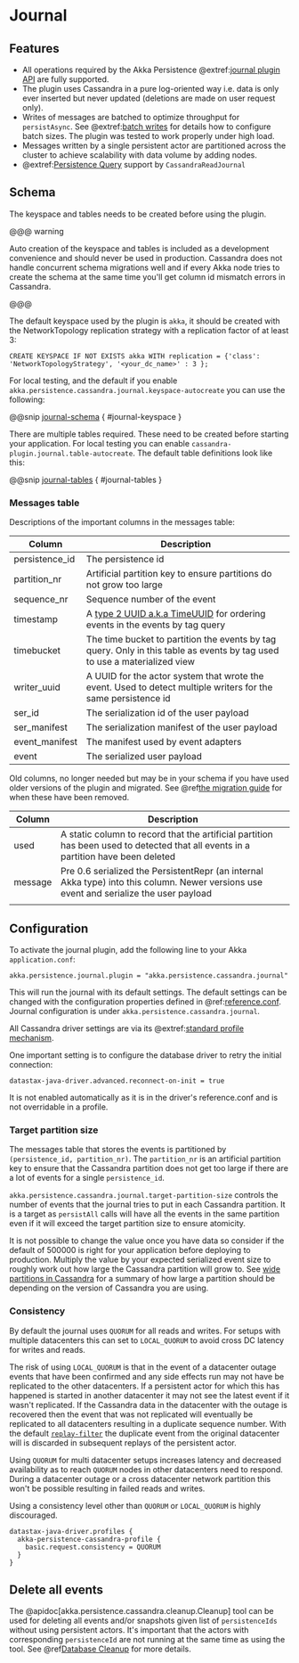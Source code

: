 # Journal

## Features

- All operations required by the Akka Persistence @extref:[journal plugin API](akka:persistence-journals.html#journal-plugin-api) are fully supported.
- The plugin uses Cassandra in a pure log-oriented way i.e. data is only ever inserted but never updated (deletions are made on user request only).
- Writes of messages are batched to optimize throughput for `persistAsync`. See @extref:[batch writes](akka:persistence.html#batch-writes) for details how to configure batch sizes. The plugin was tested to work properly under high load.
- Messages written by a single persistent actor are partitioned across the cluster to achieve scalability with data volume by adding nodes.
- @extref:[Persistence Query](akka:persistence-query.html) support by `CassandraReadJournal`

## Schema 

The keyspace and tables needs to be created before using the plugin. 
  
@@@ warning

Auto creation of the keyspace and tables
is included as a development convenience and should never be used in production. Cassandra does not handle
concurrent schema migrations well and if every Akka node tries to create the schema at the same time you'll
get column id mismatch errors in Cassandra.

@@@

The default keyspace used by the plugin is `akka`, it should be created with the
NetworkTopology replication strategy with a replication factor of at least 3:

```
CREATE KEYSPACE IF NOT EXISTS akka WITH replication = {'class': 'NetworkTopologyStrategy', '<your_dc_name>' : 3 }; 
```

For local testing, and the default if you enable `akka.persistence.cassandra.journal.keyspace-autocreate` you can use the following:

@@snip [journal-schema](/target/journal-keyspace.txt) { #journal-keyspace } 

There are multiple tables required. These need to be created before starting your application.
For local testing you can enable `cassandra-plugin.journal.table-autocreate`. The default table definitions look like this:

@@snip [journal-tables](/target/journal-tables.txt) { #journal-tables } 

### Messages table

Descriptions of the important columns in the messages table:

| Column            | Description                                                                                                                                |
|-------------------|--------------------------------------------------------------------------------------------------------------------------------------------|
| persistence_id    | The persistence id                                                                                                                         |
| partition_nr      | Artificial partition key to ensure partitions do not grow too large                                                                        |
| sequence_nr       | Sequence number of the event                                                                                                               |
| timestamp         | A [type 2 UUID a.k.a TimeUUID](https://en.wikipedia.org/wiki/Universally_unique_identifier) for ordering events in the events by tag query |
| timebucket        | The time bucket to partition the events by tag query. Only in this table as events by tag used to use a materialized view                  |
| writer_uuid       | A UUID for the actor system that wrote the event. Used to detect multiple writers for the same persistence id                              |
| ser_id            | The serialization id of the user payload                                                                                                   |
| ser_manifest      | The serialization manifest of the user payload                                                                                             |
| event_manifest    | The manifest used by event adapters                                                                                                        |
| event             | The serialized user payload                                                                                                                |

Old columns, no longer needed but may be in your schema if you have used older versions of the plugin and migrated. See
@ref[the  migration guide](./migrations.md) for when these have been removed.

| Column  | Description                                                                                                                             |
|---------|-----------------------------------------------------------------------------------------------------------------------------------------|
| used    | A static column to record that the artificial partition has been used to detected that all events in a partition have been deleted      |
| message | Pre 0.6 serialized the PersistentRepr (an internal Akka type) into this column. Newer versions use event and serialize the user payload |
|         |                                                                                                                                         |

## Configuration

To activate the journal plugin, add the following line to your Akka `application.conf`:

    akka.persistence.journal.plugin = "akka.persistence.cassandra.journal"

This will run the journal with its default settings. The default settings can be changed with the configuration properties defined in
@ref:[reference.conf](configuration.md#default-configuration). Journal configuration is under `akka.persistence.cassandra.journal`.

All Cassandra driver settings are via its @extref:[standard profile mechanism](java-driver:manual/core/configuration/).

One important setting is to configure the database driver to retry the initial connection:

`datastax-java-driver.advanced.reconnect-on-init = true`

It is not enabled automatically as it is in the driver's reference.conf and is not overridable in a profile.

### Target partition size

The messages table that stores the events is partitioned by `(persistence_id, partition_nr)`. The `partition_nr` is an
artificial partition key to ensure that the Cassandra partition does not get too large if there are a lot of events for
a single `persistence_id`.

`akka.persistence.cassandra.journal.target-partition-size` controls the number of events that the journal tries to put
in each Cassandra partition. It is a target as `persistAll` calls will have all the events in the same partition
even if it will exceed the target partition size to ensure atomicity.

It is not possible to change the value once you have data so consider if the default of 500000 is right for your
application before deploying to production. Multiply the value by your expected serialized event size to roughly work
out how large the Cassandra partition will grow to. See [wide partitions in
Cassandra](https://thelastpickle.com/blog/2019/01/11/wide-partitions-cassandra-3-11.html) for a summary of how large a
partition should be depending on the version of Cassandra you are using. 

### Consistency

By default the journal uses `QUORUM` for all reads and writes.
For setups with multiple datacenters this can set to `LOCAL_QUORUM` to
avoid cross DC latency for writes and reads.

The risk of using `LOCAL_QUORUM` is that in the event of a datacenter outage events that have been confirmed
and any side effects run may not have be replicated to the other datacenters.
If a persistent actor for which this has happened is started in another datacenter it may not see the latest event
if it wasn't replicated.
If the Cassandra data in the datacenter with the outage is recovered then the event that was not replicated will 
eventually be replicated to all datacenters resulting in a duplicate sequence number.
With the default [`replay-filter`](https://doc.akka.io/docs/akka/current/typed/persistence.html#replay-filter) the
duplicate event from the original datacenter will is discarded in subsequent replays of the persistent actor.

Using `QUORUM` for multi datacenter setups increases latency and decreased availability as to reach `QUORUM` nodes in
other datacenters need to respond. During a datacenter outage or a cross datacenter network partition this won't be
possible resulting in failed reads and writes.

Using a consistency level other than `QUORUM` or `LOCAL_QUORUM` is highly discouraged.

```
datastax-java-driver.profiles {
  akka-persistence-cassandra-profile {
    basic.request.consistency = QUORUM
  }
}
```

## Delete all events

The @apidoc[akka.persistence.cassandra.cleanup.Cleanup] tool can be used for deleting all events and/or snapshots
given list of `persistenceIds` without using persistent actors. It's important that the actors with corresponding
`persistenceId` are not running at the same time as using the tool. See @ref[Database Cleanup](./cleanup.md) for more details.

